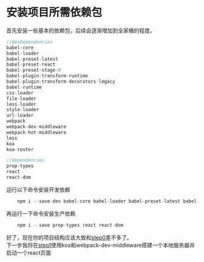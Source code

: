 # 安装项目所需依赖包
首先安装一些基本的依赖包，后续会逐渐增加到全家桶的程度。
```js
//devDependencies
babel-core                       
babel-loader                     
babel-preset-latest              
babel-preset-react
babel-preset-stage-0
babel-plugin-transform-runtime
babel-plugin-transform-decorators-legacy
babel-runtime
css-loader
file-loader
less-loader
style-loader
url-loader
webpack
webpack-dev-middleware
webpack-hot-middleware
less
koa
koa-router
```
```js
//dependencies
prop-types
react
react-dom
```
运行以下命令安装开发依赖
```js
    npm i --save-dev babel-core babel-loader babel-preset-latest babel-preset-react babel-preset-stage-0 babel-plugin-transform-runtime babel-plugin-transform-decorators-legacy babel-runtime css-loader file-loader less-loader style-loader url-loader webpack webpack-dev-middleware webpack-hot-middleware less koa koa-router
```
再运行一下命令安装生产依赖
```js
    npm i --save prop-types react react-dom
```
好了，现在你的项目结构应该大致和[step0](https://github.com/sundaypig/build-react-tutorial/tree/master/step0)差不多了。  
下一步我将在[step1](https://github.com/sundaypig/build-react-tutorial/tree/master/step1)使用koa和webpack-dev-middleware搭建一个本地服务器并启动一个react页面